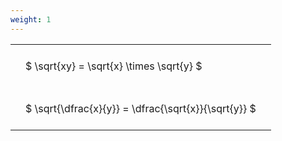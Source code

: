 ```yaml
---
weight: 1
---
```


<style type="text/css">
#T_ad0a7 th.col_heading {
  text-align: left;
  font-size: 1em;
}
#T_ad0a7 td {
  text-align: left;
  font-size: 1em;
  padding: 1.5em;
}
</style>
<table id="T_ad0a7">
  <thead>
  </thead>
  <tbody>
    <tr>
      <td id="T_ad0a7_row0_col0" class="data row0 col0" >$ \sqrt{xy} = \sqrt{x} \times \sqrt{y} $</td>
    </tr>
    <tr>
      <td id="T_ad0a7_row1_col0" class="data row1 col0" >$ \sqrt{\dfrac{x}{y}} = \dfrac{\sqrt{x}}{\sqrt{y}} $</td>
    </tr>
  </tbody>
</table>

